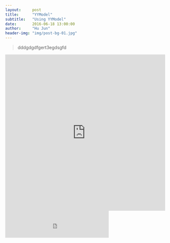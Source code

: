```yaml
---
layout:     post
title:      "YYModel"
subtitle:   "Using YYModel"
date:       2016-06-18 13:00:00
author:     "Hu Jun"
header-img: "img/post-bg-01.jpg"
---
```



>dddgdgdfgert3egdsgfd


<iframe height=498 width=510 src="http://player.youku.com/embed/XMjI2MjU3MDMy" frameborder=0 allowfullscreen></iframe>



<div>
     <iframe frameborder="no" border="0" marginwidth="0" marginheight="0" width=330 height=86 src="http://music.163.com/outchain/player?type=2&id=27180681&auto=1&height=66"></iframe>
</div>


